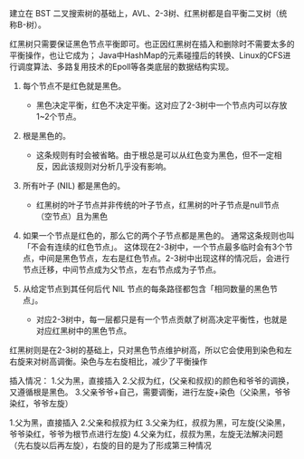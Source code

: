 建立在 BST 二叉搜索树的基础上，AVL、2-3树、红黑树都是自平衡二叉树（统称B-树）。

红黑树只需要保证黑色节点平衡即可。也正因红黑树在插入和删除时不需要太多的平衡操作，也让它成为；
Java中HashMap的元素碰撞后的转换、Linux的CFS进行调度算法、多路复用技术的Epoll等各类底层的数据结构实现。

1. 每个节点不是红色就是黑色。
    - 黑色决定平衡，红色不决定平衡。这对应了2-3树中一个节点内可以存放1~2个节点。

2. 根是黑色的。
    - 这条规则有时会被省略。由于根总是可以从红色变为黑色，但不一定相反，因此该规则对分析几乎没有影响。

3. 所有叶子 (NIL) 都是黑色的。
    - 红黑树的叶子节点并非传统的叶子节点，红黑树的叶子节点是null节点（空节点）且为黑色

4. 如果一个节点是红色的，那么它的两个子节点都是黑色的。
   通常这条规则也叫「不会有连续的红色节点」。
   这体现在2-3树中，一个节点最多临时会有3个节点，中间是黑色节点，左右是红色节点。2-3树中出现这样的情况后，会进行节点迁移，中间节点成为父节点，左右节点成为子节点。

5. 从给定节点到其任何后代 NIL 节点的每条路径都包含「相同数量的黑色节点」。
    - 对应2-3树中，每一层都只是有一个节点贡献了树高决定平衡性，也就是对应红黑树中的黑色节点。

红黑树则是在2-3树的基础上，只对黑色节点维护树高，所以它会使用到染色和左右旋来对树高调衡。染色与左右旋相比，减少了平衡操作


插入情况：
1.父为黑，直接插入
2.父叔为红，(父亲和叔叔)的颜色和爷爷的调换，又遵循根是黑色。
3.父亲爷爷+自己，需要调衡，进行左旋+染色（父染黑，爷爷染红，爷爷左旋）


1.父为黑，直接插入
2.父亲和叔叔为红
3.父亲为红，叔叔为黑，可左旋(父染黑，爷爷染红，爷爷为根节点进行左旋)
4.父亲为红，叔叔为黑，左旋无法解决问题（先右旋以后再左旋），右旋的目的是为了形成第三种情况